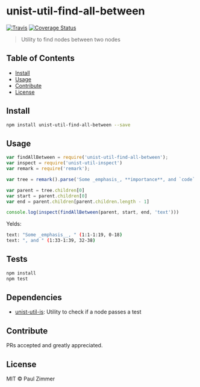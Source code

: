 # unist-util-find-all-between

[![Travis](https://img.shields.io/travis/mrzmmr/unist-util-find-all-between.svg)](https://travis-ci.org/mrzmmr/unist-util-find-all-between)
[![Coverage
Status](https://coveralls.io/repos/github/mrzmmr/unist-util-find-all-between/badge.svg?branch=master)](https://coveralls.io/github/mrzmmr/unist-util-find-all-between?branch=master)


> Utility to find nodes between two nodes

## Table of Contents

- [Install](#install)
- [Usage](#usage)
- [Contribute](#contribute)
- [License](#license)

## Install

```sh
npm install unist-util-find-all-between --save
```

## Usage

```js
var findAllBetween = require('unist-util-find-all-between');
var inspect = require('unist-util-inspect')
var remark = require('remark');

var tree = remark().parse('Some _emphasis_, **importance**, and `code`.');

var parent = tree.children[0]
var start = parent.children[0]
var end = parent.children[parent.children.length - 1]

console.log(inspect(findAllBetween(parent, start, end, 'text')))
```

Yelds:

```bash
text: "Some _emphasis__, " (1:1-1:19, 0-18)
text: ", and " (1:33-1:39, 32-38)
```

## Tests

```sh
npm install
npm test
```

## Dependencies

- [unist-util-is](https://github.com/wooorm/unist-util-is): Utility to check if a node passes a test

## Contribute

PRs accepted and greatly appreciated.

## License

MIT © Paul Zimmer
